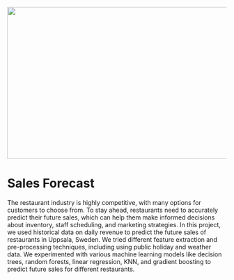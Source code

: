 <p align="center">
  <img width="600" height="350" src="https://i.hizliresim.com/nhzvzd9.jpeg">
</p>


# Sales Forecast 

The restaurant industry is highly competitive, with many options for customers to choose from. To stay ahead, restaurants need to accurately predict their future sales, which can help them make informed decisions about inventory, staff scheduling, and marketing strategies. In this project, we used historical data on daily revenue to predict the future sales of restaurants in Uppsala, Sweden. We tried different feature extraction and pre-processing techniques, including using public holiday and weather data. We experimented with various machine learning models like decision trees, random forests, linear regression, KNN, and gradient boosting to predict future sales for different restaurants.
